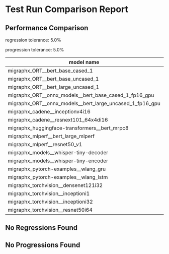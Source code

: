 # Test Run Comparison Report

## Performance Comparison

regression tolerance: 5.0%

progression tolerance: 5.0%

|model name|exit_status|analysis|old_time_ms|new_time_ms|change_ms|percent_change|
|---|---|---|---|---|---|---|
|migraphx_ORT__bert_base_cased_1|PASS|within tol|113.1607|115.0111|1.8504|1.64%|
|migraphx_ORT__bert_base_uncased_1|PASS|within tol|112.9774|113.5034|0.526|0.47%|
|migraphx_ORT__bert_large_uncased_1|PASS|within tol|356.4718|354.8093|-1.6625|-0.47%|
|migraphx_ORT__onnx_models__bert_base_cased_1_fp16_gpu|Numerics|within tol|72.8007|72.9425|0.1418|0.19%|
|migraphx_ORT__onnx_models__bert_large_uncased_1_fp16_gpu|Numerics|within tol|279.6242|279.8237|0.1995|0.07%|
|migraphx_cadene__inceptionv4i16|PASS|within tol|154.6369|154.5853|-0.0516|-0.03%|
|migraphx_cadene__resnext101_64x4di16|PASS|within tol|217.0877|216.9987|-0.089|-0.04%|
|migraphx_huggingface-transformers__bert_mrpc8|PASS|within tol|6.9692|7.0214|0.0522|0.75%|
|migraphx_mlperf__bert_large_mlperf|Numerics|regression|35.1234|38.9099|3.7865|10.78%|
|migraphx_mlperf__resnet50_v1|PASS|within tol|5.2755|5.2808|0.0054|0.1%|
|migraphx_models__whisper-tiny-decoder|PASS|progression|29.2105|27.4028|-1.8078|-6.19%|
|migraphx_models__whisper-tiny-encoder|Numerics|within tol|53.6519|54.113|0.4612|0.86%|
|migraphx_pytorch-examples__wlang_gru|PASS|within tol|63.3528|63.8898|0.537|0.85%|
|migraphx_pytorch-examples__wlang_lstm|PASS|within tol|8.0245|7.941|-0.0835|-1.04%|
|migraphx_torchvision__densenet121i32|PASS|within tol|49.3286|49.4701|0.1416|0.29%|
|migraphx_torchvision__inceptioni1|PASS|within tol|18.0299|18.0782|0.0483|0.27%|
|migraphx_torchvision__inceptioni32|PASS|within tol|130.8305|137.1265|6.296|4.81%|
|migraphx_torchvision__resnet50i64|PASS|within tol|203.3191|203.2834|-0.0357|-0.02%|

## No Regressions Found

## No Progressions Found

